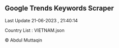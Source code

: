 

## Google Trends Keywords Scraper 
 
Last Update 21-06-2023 , 21:40:14

Country List :
VIETNAM.json



© Abdul Muttaqin 
